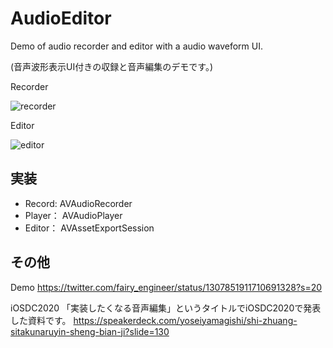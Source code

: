# AudioEditor
Demo of audio recorder and editor with a audio waveform UI.

(音声波形表示UI付きの収録と音声編集のデモです。)

Recorder

![recorder](https://user-images.githubusercontent.com/22518469/102590597-204e6900-4154-11eb-9fa7-fae443c3d840.jpg)

Editor

![editor](https://user-images.githubusercontent.com/22518469/102590590-1f1d3c00-4154-11eb-9e96-6793075fa056.jpg)


## 実装
- Record: AVAudioRecorder
- Player： AVAudioPlayer
- Editor： AVAssetExportSession

## その他
Demo
https://twitter.com/fairy_engineer/status/1307851911710691328?s=20

iOSDC2020
「実装したくなる音声編集」というタイトルでiOSDC2020で発表した資料です。
https://speakerdeck.com/yoseiyamagishi/shi-zhuang-sitakunaruyin-sheng-bian-ji?slide=130
